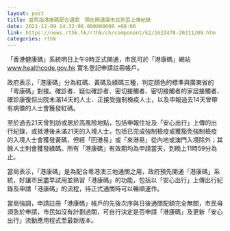 ```yaml
---
layout: post
title: 當局指港康碼配合通關　預先開通讓市民熟習上傳紀錄
date: 2021-12-09 14:32:08.000000000 +08:00
link: https://news.rthk.hk/rthk/ch/component/k2/1623478-20211209.htm
categories: rthk
---
```


「香港健康碼」系統明日上午9時正式開通，市民可於「港康碼」網站 www.healthcode.gov.hk 實名登記申請註冊帳戶。

政府表示，「港康碼」分為紅碼、黃碼及綠碼三種，判定顏色的標準與廣東省的「粵康碼」對接。確診者、疑似確診者、密切接觸者、密切接觸者的家居接觸者、確診康復但出院未滿14天的人士、正接受強制檢疫人士，以及申報過去14天曾帶有病徵的人士會獲發紅碼。

至於過去21天曾到訪或居於高風險地點，包括申報住址及「安心出行」上傳的出行紀錄，或抵港後未滿21天的入境人士，包括已完成強制檢疫或獲豁免強制檢疫的入境人士會獲發黃碼，但經「回港易」或「來港易」從內地或澳門入境除外；其餘人士則會獲發綠碼。所有「港康碼」有效期均為申請當天，到晚上11時59分為止。

當局表示，「港康碼」是為配合粵港澳三地通關之用，政府預先開通「港康碼」系統，好讓市民盡早試用並熟習「港康碼」的功能，包括以「安心出行」上傳出行紀錄及申請「港康碼」的流程，待正式通關時可以暢順運作。

當局強調，申請註冊「港康碼」帳戶的先後次序與日後通關配額完全無關，市民毋須急於申請，市民如沒有計劃過關，可自行決定是否申請「港康碼」及更新「安心出行」流動應用程式至最新版本。
